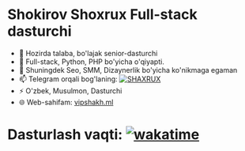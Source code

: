 # Shokirov Shoxrux Full-stack dasturchi
- 🔭 Hozirda talaba, bo'lajak senior-dasturchi
- 🌱 Full-stack, Python, PHP bo'yicha o'qiyapti.
- 💬 Shuningdek Seo, SMM, Dizaynerlik bo'yicha ko'nikmaga egaman
- 📫 Telegram orqali bog'laning: [![SHAXRUX](https://img.shields.io/badge/VIPSHAKH-30302f?style=flat&logo=telegram)](https://t.me/VIPSHAKH) 
- ⚡ O'zbek, Musulmon, Dasturchi
- 🌐 Web-sahifam: [vipshakh.ml](https://vipshakh.ml)

# Dasturlash vaqti: [![wakatime]([https://wakatime.com/badge/user/vipshakh.svg])](https://wakatime.com/@waka_f2c85448-3758-450d-b889-3788951fc6eb)
